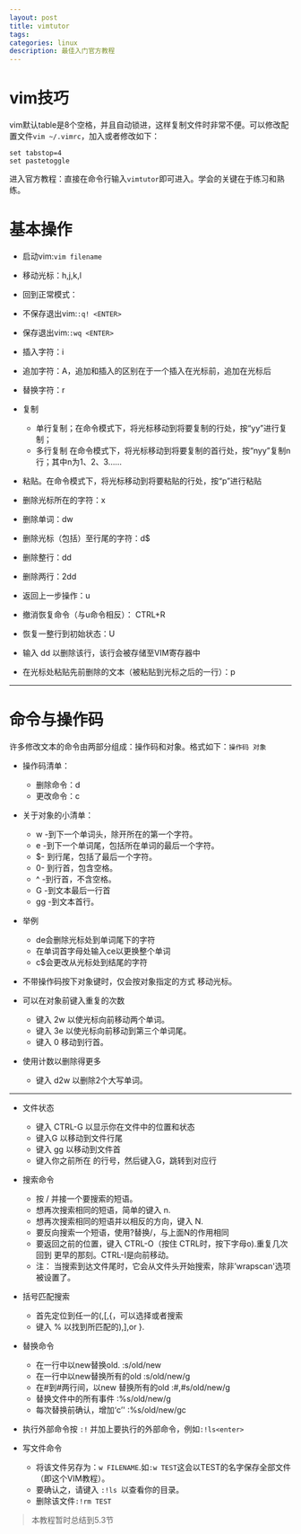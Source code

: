 ```yaml
---
layout: post
title: vimtutor
tags:
categories: linux
description: 最佳入门官方教程
---
```


# vim技巧
vim默认table是8个空格，并且自动锁进，这样复制文件时非常不便。可以修改配置文件`vim ~/.vimrc`，加入或者修改如下：

```
set tabstop=4
set pastetoggle
```

进入官方教程：直接在命令行输入`vimtutor`即可进入。学会的关键在于练习和熟练。

# 基本操作

* 启动vim:`vim filename`
* 移动光标：h,j,k,l
* 回到正常模式：<ESC>
* 不保存退出vim:`:q! <ENTER>`
* 保存退出vim:`:wq <ENTER>`

* 插入字符：i
* 追加字符：A，追加和插入的区别在于一个插入在光标前，追加在光标后
* 替换字符：r

* 复制
	* 单行复制；在命令模式下，将光标移动到将要复制的行处，按“yy”进行复制；
	* 多行复制 在命令模式下，将光标移动到将要复制的首行处，按“nyy”复制n行；其中n为1、2、3……

* 粘贴。在命令模式下，将光标移动到将要粘贴的行处，按“p”进行粘贴

* 删除光标所在的字符：x
* 删除单词：dw
* 删除光标（包括）至行尾的字符：d$
* 删除整行：dd
* 删除两行：2dd

* 返回上一步操作：u
* 撤消恢复命令（与u命令相反）： CTRL+R
* 恢复一整行到初始状态：U

* 输入 dd 以删除该行，该行会被存储至VIM寄存器中
* 在光标处粘贴先前删除的文本（被粘贴到光标之后的一行）：p

---

# 命令与操作码

许多修改文本的命令由两部分组成：操作码和对象。格式如下：`操作码 对象`

* 操作码清单：
	* 删除命令：d
	* 更改命令：c
* 关于对象的小清单：
	* w -到下一个单词头，除开所在的第一个字符。
	* e -到下一个单词尾，包括所在单词的最后一个字符。
	* $- 到行尾，包括了最后一个字符。
	* 0- 到行首，包含空格。
	* ^ -到行首，不含空格。
	* G -到文本最后一行首
	* gg -到文本首行。
* 举例
	- de会删除光标处到单词尾下的字符
	- 在单词首字母处输入ce以更换整个单词
	- c$会更改从光标处到结尾的字符

* 不带操作码按下对象键时，仅会按对象指定的方式 移动光标。
* 可以在对象前键入重复的次数
	* 键入 2w 以使光标向前移动两个单词。
	* 键入 3e 以使光标向前移动到第三个单词尾。
	* 键入 0 移动到行首。
* 使用计数以删除得更多
	* 键入 d2w 以删除2个大写单词。

---

* 文件状态
	* 键入 CTRL-G 以显示你在文件中的位置和状态
	* 键入G 以移动到文件行尾
	* 键入 gg 以移动到文件首
	* 键入你之前所在 的行号，然后键入G，跳转到对应行
* 搜索命令
	* 按 / 并接一个要搜索的短语。
	* 想再次搜索相同的短语，简单的键入 n.
	* 想再次搜索相同的短语并以相反的方向，键入 N.
	* 要反向搜索一个短语，使用?替换/，与上面N的作用相同
	* 要返回之前的位置，键入 CTRL-O（按住 CTRL时，按下字母o).重复几次回到
	更早的那刻。CTRL-I是向前移动。
	* 注： 当搜索到达文件尾时，它会从文件头开始搜索，除非’wrapscan'选项被设置了。
* 括号匹配搜索
	* 首先定位到任一的(,[,{，可以选择或者搜索
	* 键入 % 以找到所匹配的),],or }.
* 替换命令
	* 在一行中以new替换old. :s/old/new
	* 在一行中以new替换所有的old :s/old/new/g
	* 在#到#两行间，以new 替换所有的old :#,#s/old/new/g
	* 替换文件中的所有事件 :%s/old/new/g
	* 每次替换前确认，增加‘c’' :%s/old/new/gc

* 执行外部命令按 `:!` 并加上要执行的外部命令，例如`:!ls<enter>`
* 写文件命令
	* 将该文件另存为：`w FILENAME`.如`:w TEST`这会以TEST的名字保存全部文件（即这个VIM教程）。
	* 要确认之，请键入 `:!ls `以查看你的目录。
	* 删除该文件`:!rm TEST`

> 本教程暂时总结到5.3节
